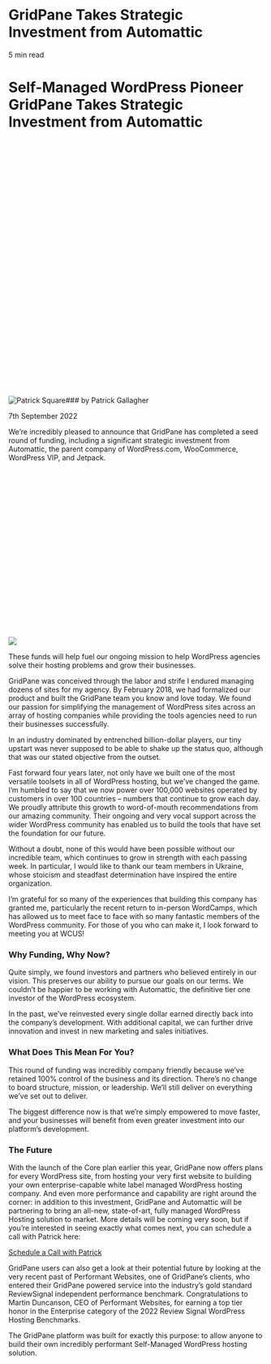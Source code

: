 # GridPane Takes Strategic Investment from Automattic

5 min read 

# Self-Managed WordPress Pioneer GridPane Takes Strategic Investment from Automattic

 

![Patrick Square](data:image/svg+xml,%3Csvg%20xmlns='http://www.w3.org/2000/svg'%20width='1638'%20height='1638'%20viewBox='0%200%201638%201638'%3E%3C/svg%3E)![Patrick Square](https://gridpane.com/wp-content/uploads/2021/05/Patrick-Square.jpg)### by Patrick Gallagher

7th September 2022

 

We’re incredibly pleased to announce that GridPane has completed a seed round of funding, including a significant strategic investment from Automattic, the parent company of WordPress.com, WooCommerce, WordPress VIP, and Jetpack.

 

![](data:image/svg+xml,%3Csvg%20xmlns='http://www.w3.org/2000/svg'%20width='1024'%20height='673'%20viewBox='0%200%201024%20673'%3E%3C/svg%3E)![](https://gridpane.com/wp-content/uploads/2022/09/Automattic-Investment-Announcement-1024x673.jpg) 

These funds will help fuel our ongoing mission to help WordPress agencies solve their hosting problems and grow their businesses.

GridPane was conceived through the labor and strife I endured managing dozens of sites for my agency. By February 2018, we had formalized our product and built the GridPane team you know and love today. We found our passion for simplifying the management of WordPress sites across an array of hosting companies while providing the tools agencies need to run their businesses successfully.

In an industry dominated by entrenched billion-dollar players, our tiny upstart was never supposed to be able to shake up the status quo, although that was our stated objective from the outset.

Fast forward four years later, not only have we built one of the most versatile toolsets in all of WordPress hosting, but we’ve changed the game. I’m humbled to say that we now power over 100,000 websites operated by customers in over 100 countries – numbers that continue to grow each day. We proudly attribute this growth to word-of-mouth recommendations from our amazing community. Their ongoing and very vocal support across the wider WordPress community has enabled us to build the tools that have set the foundation for our future.

Without a doubt, none of this would have been possible without our incredible team, which continues to grow in strength with each passing week. In particular, I would like to thank our team members in Ukraine, whose stoicism and steadfast determination have inspired the entire organization.

I’m grateful for so many of the experiences that building this company has granted me, particularly the recent return to in-person WordCamps, which has allowed us to meet face to face with so many fantastic members of the WordPress community. For those of you who can make it, I look forward to meeting you at WCUS!

 

### Why Funding, Why Now?

Quite simply, we found investors and partners who believed entirely in our vision. This preserves our ability to pursue our goals on our terms. We couldn’t be happier to be working with Automattic, the definitive tier one investor of the WordPress ecosystem.

In the past, we’ve reinvested every single dollar earned directly back into the company’s development. With additional capital, we can further drive innovation and invest in new marketing and sales initiatives.

 

### What Does This Mean For You?

This round of funding was incredibly company friendly because we’ve retained 100% control of the business and its direction. There’s no change to board structure, mission, or leadership. We’ll still deliver on everything we’ve set out to deliver.

The biggest difference now is that we’re simply empowered to move faster, and your businesses will benefit from even greater investment into our platform’s development.

 

### The Future

With the launch of the Core plan earlier this year, GridPane now offers plans for every WordPress site, from hosting your very first website to building your own enterprise-capable white label managed WordPress hosting company. And even more performance and capability are right around the corner: in addition to this investment, GridPane and Automattic will be partnering to bring an all-new, state-of-art, fully managed WordPress Hosting solution to market. More details will be coming very soon, but if you’re interested in seeing exactly what comes next, you can schedule a call with Patrick here:

 

[Schedule a Call with Patrick](https://gridpane.com/call-with-patrick/)

GridPane users can also get a look at their potential future by looking at the very recent past of Performant Websites, one of GridPane’s clients, who entered their GridPane powered service into the industry’s gold standard ReviewSignal independent performance benchmark. Congratulations to Martin Duncanson, CEO of Performant Websites, for earning a top tier honor in the Enterprise category of the 2022 Review Signal WordPress Hosting Benchmarks.

The GridPane platform was built for exactly this purpose: to allow anyone to build their own incredibly performant Self-Managed WordPress hosting solution.

 

 